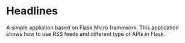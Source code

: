 # Headlines
A simple  appliation based on Flask Micro framework. This application shows how to use RSS feeds and different type of APIs in Flask.
